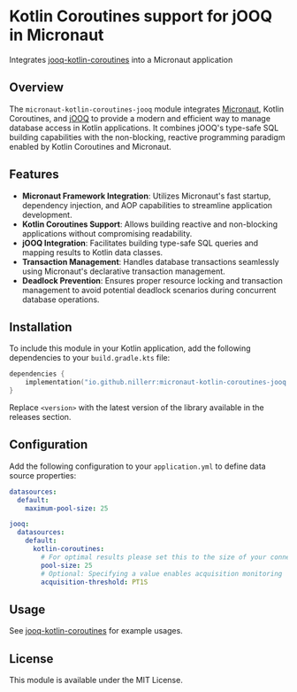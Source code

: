 # Kotlin Coroutines support for jOOQ in Micronaut

Integrates [jooq-kotlin-coroutines](https://github.com/Nillerr/jooq-kotlin/jooq-kotlin-coroutines) into a Micronaut application

## Overview

The `micronaut-kotlin-coroutines-jooq` module integrates [Micronaut](https://micronaut.io/), Kotlin Coroutines,
and [jOOQ](https://www.jooq.org/) to provide a modern and efficient way to manage database access in Kotlin
applications. It combines jOOQ's type-safe SQL building capabilities with the non-blocking, reactive programming
paradigm enabled by Kotlin Coroutines and Micronaut.

## Features

- **Micronaut Framework Integration**: Utilizes Micronaut's fast startup, dependency injection, and AOP capabilities to
  streamline application development.
- **Kotlin Coroutines Support**: Allows building reactive and non-blocking applications without compromising
  readability.
- **jOOQ Integration**: Facilitates building type-safe SQL queries and mapping results to Kotlin data classes.
- **Transaction Management**: Handles database transactions seamlessly using Micronaut's declarative transaction
  management.
- **Deadlock Prevention**: Ensures proper resource locking and transaction management to avoid potential deadlock
  scenarios during concurrent database operations.

## Installation

To include this module in your Kotlin application, add the following dependencies to your `build.gradle.kts` file:

```kotlin
dependencies {
    implementation("io.github.nillerr:micronaut-kotlin-coroutines-jooq:<version>")
}
```

Replace `<version>` with the latest version of the library available in the releases section.

## Configuration

Add the following configuration to your `application.yml` to define data source properties:

```yaml
datasources:
  default:
    maximum-pool-size: 25

jooq:
  datasources:
    default:
      kotlin-coroutines:
        # For optimal results please set this to the size of your connection pool (e.g. `datasources.*.maximumPoolSize`)
        pool-size: 25
        # Optional: Specifying a value enables acquisition monitoring
        acquisition-threshold: PT1S
```

## Usage

See [jooq-kotlin-coroutines](https://github.com/Nillerr/jooq-kotlin/jooq-kotlin-coroutines) for example usages.

## License

This module is available under the MIT License.
